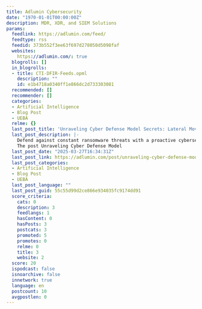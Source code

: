 ```yaml
---
title: Adlumin Cybersecurity
date: "1970-01-01T00:00:00Z"
description: MDR, XDR, and SIEM Solutions
params:
  feedlink: https://adlumin.com/feed/
  feedtype: rss
  feedid: 373b552f3ee63f697d278050d5098faf
  websites:
    https://adlumin.com/: true
  blogrolls: []
  in_blogrolls:
  - title: CTI-DFIR-Feeds.opml
    description: ""
    id: e1b4718a0340ff1e866dc2d733303081
  recommended: []
  recommender: []
  categories:
  - Artificial Intelligence
  - Blog Post
  - UEBA
  relme: {}
  last_post_title: 'Unraveling Cyber Defense Model Secrets: Lateral Movement'
  last_post_description: |-
    Defend against constant ransomware threats with a proactive cybersecurity strategy. Learn how to detect, prevent, and mitigate attacks for lasting protection.
    The post Unraveling Cyber Defense Model
  last_post_date: "2025-03-27T16:34:31Z"
  last_post_link: https://adlumin.com/post/unraveling-cyber-defense-model-secrets-lateral-movements/
  last_post_categories:
  - Artificial Intelligence
  - Blog Post
  - UEBA
  last_post_language: ""
  last_post_guid: 55c55d99d2ce866e934035fc9174dd91
  score_criteria:
    cats: 0
    description: 3
    feedlangs: 1
    hasContent: 0
    hasPosts: 3
    postcats: 3
    promoted: 5
    promotes: 0
    relme: 0
    title: 3
    website: 2
  score: 20
  ispodcast: false
  isnoarchive: false
  innetwork: true
  language: en
  postcount: 10
  avgpostlen: 0
---
```

